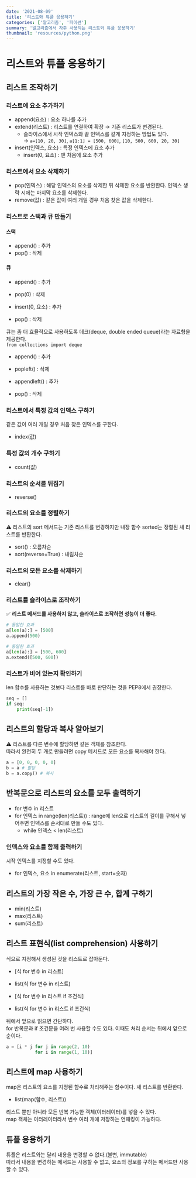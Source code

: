 ```yaml
---
date: '2021-08-09'
title: '리스트와 튜플 응용하기'
categories: ['알고리즘', '파이썬']
summary: '알고리즘에서 자주 사용되는 리스트와 튜플 응용하기'
thumbnail: 'resources/python.png'
---
```


# 리스트와 튜플 응용하기

## 리스트 조작하기

### 리스트에 요소 추가하기

- append(요소) : 요소 하나를 추가
- extend(리스트) : 리스트를 연결하여 확장 → 기존 리스트가 변경된다.
  - 슬라이스에서 시작 인덱스와 끝 인덱스를 같게 지정하는 방법도 있다.  
    → `a=[10, 20, 30]`, `a[1:1] = [500, 600]`, `[10, 500, 600, 20, 30]`
- insert(인덱스, 요소) : 특정 인덱스에 요소 추가
  - insert(0, 요소) : 맨 처음에 요소 추가

### 리스트에서 요소 삭제하기

- pop(인덱스) : 해당 인덱스의 요소를 삭제한 뒤 삭제한 요소를 반환한다. 인덱스 생략 시에는 마지막 요소를 삭제한다.
- remove(값) : 같은 값이 여러 개일 경우 처음 찾은 값을 삭제한다.

### 리스트로 스택과 큐 만들기

#### 스택

- append() : 추가
- pop() : 삭제

#### 큐

- append() : 추가
- pop(0) : 삭제

- insert(0, 요소) : 추가
- pop() : 삭제

큐는 좀 더 효율적으로 사용하도록 데크(deque, double ended queue)라는 자료형을 제공한다.  
`from collections import deque`

- append() : 추가
- popleft() : 삭제

- appendleft() : 추가
- pop() : 삭제

### 리스트에서 특정 값의 인덱스 구하기

같은 값이 여러 개일 경우 처음 찾은 인덱스를 구한다.

- index(값)

### 특정 값의 개수 구하기

- count(값)

### 리스트의 순서를 뒤집기

- reverse()

### 리스트의 요소를 정렬하기

⚠️ 리스트의 sort 메서드는 기존 리스트를 변경하지만 내장 함수 sorted는 정렬된 새 리스트를 반환한다.

- sort() : 오름차순
- sort(reverse=True) : 내림차순

### 리스트의 모든 요소를 삭제하기

- clear()

### 리스트를 슬라이스로 조작하기

✅ **리스트 메서드를 사용하지 않고, 슬라이스로 조작하면 성능이 더 좋다.**

```py
# 동일한 효과
a[len(a):] = [500]
a.append(500)

# 동일한 효과
a[len(a):] = [500, 600]
a.extend([500, 600])
```

### 리스트가 비어 있는지 확인하기

len 함수를 사용하는 것보다 리스트를 바로 판단하는 것을 PEP8에서 권장한다.

```py
seq = []
if seq:
    print(seq[-1])
```

## 리스트의 할당과 복사 알아보기

⚠️ 리스트를 다른 변수에 할당하면 같은 객체를 참조한다.  
따라서 완전히 두 개로 만들려면 copy 메서드로 모든 요소를 복사해야 한다.

```py
a = [0, 0, 0, 0, 0]
b = a # 할당
b = a.copy() # 복사
```

## 반복문으로 리스트의 요소를 모두 출력하기

- for 변수 in 리스트
- for 인덱스 in range(len(리스트)) : range에 len으로 리스트의 길이를 구해서 넣어주면 인덱스를 순서대로 만들 수도 있다.
  - while 인덱스 < len(리스트)

### 인덱스와 요소를 함께 출력하기

시작 인덱스를 지정할 수도 있다.

- for 인덱스, 요소 in enumerate(리스트, start=숫자)

## 리스트의 가장 작은 수, 가장 큰 수, 합계 구하기

- min(리스트)
- max(리스트)
- sum(리스트)

## 리스트 표현식(list comprehension) 사용하기

식으로 지정해서 생성된 것을 리스트로 잡아둔다.

- [식 for 변수 in 리스트]
- list(식 for 변수 in 리스트)

- [식 for 변수 in 리스트 if 조건식]
- list(식 for 변수 in 리스트 if 조건식)

뒤에서 앞으로 읽으면 간단하다.  
for 반복문과 if 조건문을 여러 번 사용할 수도 있다. 이때도 처리 순서는 뒤에서 앞으로 순이다.

```py
a = [i * j for j in range(2, 10)
           for i in range(1, 10)]
```

## 리스트에 map 사용하기

map은 리스트의 요소를 지정된 함수로 처리해주는 함수이다. 새 리스트를 반환한다.

- list(map(함수, 리스트))

리스트 뿐만 아니라 모든 반복 가능한 객체(이터레이터)를 넣을 수 있다.  
map 객체는 이터레이터라서 변수 여러 개에 저장하는 언패킹이 가능하다.

## 튜플 응용하기

튜플은 리스트와는 달리 내용을 변경할 수 없다.(불변, immutable)  
따라서 내용을 변경하는 메서드는 사용할 수 없고, 요소의 정보를 구하는 메서드만 사용할 수 있다.
